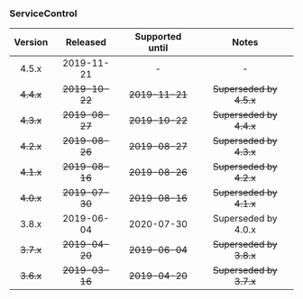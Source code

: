 ### ServiceControl

| Version   | Released       | Supported until   | Notes                             |
|:---------:|:--------------:|:-----------------:|:---------------------------------:|
| 4.5.x     | 2019-11-21     | -                 | -                                 |
| ~~4.4.x~~ | ~~2019-10-22~~ | ~~2019-11-21~~    | ~~Superseded by 4.5.x~~           |
| ~~4.3.x~~ | ~~2019-08-27~~ | ~~2019-10-22~~    | ~~Superseded by 4.4.x~~           |
| ~~4.2.x~~ | ~~2019-08-26~~ | ~~2019-08-27~~    | ~~Superseded by 4.3.x~~           |
| ~~4.1.x~~ | ~~2019-08-16~~ | ~~2019-08-26~~    | ~~Superseded by 4.2.x~~           |
| ~~4.0.x~~ | ~~2019-07-30~~ | ~~2019-08-16~~    | ~~Superseded by 4.1.x~~           |
| 3.8.x     | 2019-06-04     | 2020-07-30        | Superseded by 4.0.x               |
| ~~3.7.x~~ | ~~2019-04-20~~ | ~~2019-06-04~~    | ~~Superseded by 3.8.x~~           |
| ~~3.6.x~~ | ~~2019-03-16~~ | ~~2019-04-20~~    | ~~Superseded by 3.7.x~~           |

